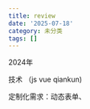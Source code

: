 ```yaml
---
title: review
date: '2025-07-18'
category: 未分类
tags: []
---
```

2024年

技术 （js vue qiankun)

定制化需求：动态表单、

